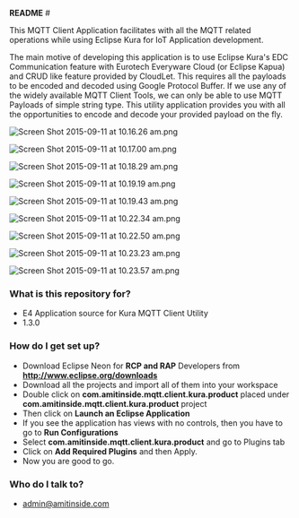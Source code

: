 **README** #

This MQTT Client Application facilitates with all the MQTT related operations while using Eclipse Kura for IoT Application development.

The main motive of developing this application is to use Eclipse Kura's EDC Communication feature with Eurotech Everyware Cloud (or Eclipse Kapua) and CRUD like feature provided by CloudLet. This requires all the payloads to be encoded and decoded using Google Protocol Buffer. If we use any of the widely available MQTT Client Tools, we can only be able to use MQTT Payloads of simple string type. This utility application provides you with all the opportunities to encode and decode your provided payload on the fly.

![Screen Shot 2015-09-11 at 10.16.26 am.png](https://bitbucket.org/repo/LxLXp5/images/2297380048-Screen%20Shot%202015-09-11%20at%2010.16.26%20am.png)

![Screen Shot 2015-09-11 at 10.17.00 am.png](https://bitbucket.org/repo/LxLXp5/images/2812616646-Screen%20Shot%202015-09-11%20at%2010.17.00%20am.png)

![Screen Shot 2015-09-11 at 10.18.29 am.png](https://bitbucket.org/repo/LxLXp5/images/454085967-Screen%20Shot%202015-09-11%20at%2010.18.29%20am.png)

![Screen Shot 2015-09-11 at 10.19.19 am.png](https://bitbucket.org/repo/LxLXp5/images/3302148860-Screen%20Shot%202015-09-11%20at%2010.19.19%20am.png)

![Screen Shot 2015-09-11 at 10.19.43 am.png](https://bitbucket.org/repo/LxLXp5/images/4212762373-Screen%20Shot%202015-09-11%20at%2010.19.43%20am.png)

![Screen Shot 2015-09-11 at 10.22.34 am.png](https://bitbucket.org/repo/LxLXp5/images/480166244-Screen%20Shot%202015-09-11%20at%2010.22.34%20am.png)

![Screen Shot 2015-09-11 at 10.22.50 am.png](https://bitbucket.org/repo/LxLXp5/images/3360381297-Screen%20Shot%202015-09-11%20at%2010.22.50%20am.png)

![Screen Shot 2015-09-11 at 10.23.23 am.png](https://bitbucket.org/repo/LxLXp5/images/970470273-Screen%20Shot%202015-09-11%20at%2010.23.23%20am.png)

![Screen Shot 2015-09-11 at 10.23.57 am.png](https://bitbucket.org/repo/LxLXp5/images/2148475110-Screen%20Shot%202015-09-11%20at%2010.23.57%20am.png)

### **What is this repository for?** ###

* E4 Application source for Kura MQTT Client Utility
* 1.3.0

### **How do I get set up?** ###

* Download Eclipse Neon for **RCP and RAP** Developers from **http://www.eclipse.org/downloads**
* Download all the projects and import all of them into your workspace
* Double click on **com.amitinside.mqtt.client.kura.product** placed under **com.amitinside.mqtt.client.kura.product** project
* Then click on **Launch an Eclipse Application**
* If you see the application has views with no controls, then you have to go to **Run Configurations**
* Select **com.amitinside.mqtt.client.kura.product** and go to Plugins tab
* Click on **Add Required Plugins** and then Apply.
* Now you are good to go.

### **Who do I talk to?** ###

* admin@amitinside.com
